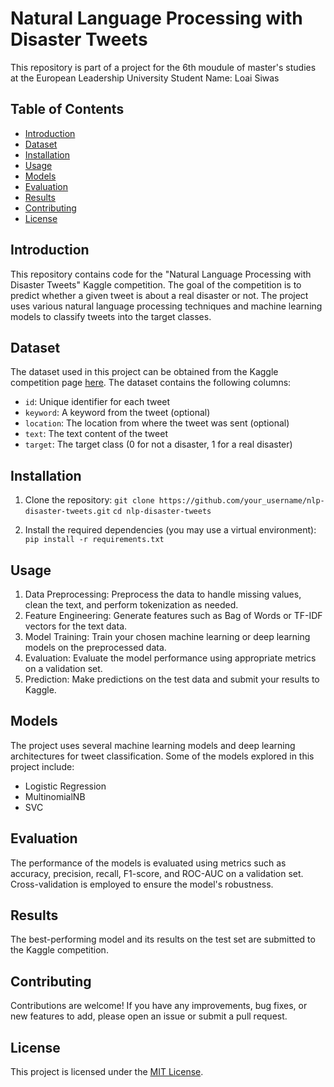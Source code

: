 # Natural Language Processing with Disaster Tweets

This repository is part of a project for the 6th moudule of master's studies at the European Leadership University
Student Name: Loai Siwas

## Table of Contents
- [Introduction](#introduction)
- [Dataset](#dataset)
- [Installation](#installation)
- [Usage](#usage)
- [Models](#models)
- [Evaluation](#evaluation)
- [Results](#results)
- [Contributing](#contributing)
- [License](#license)

## Introduction
This repository contains code for the "Natural Language Processing with Disaster Tweets" Kaggle competition. The goal of the competition is to predict whether a given tweet is about a real disaster or not. The project uses various natural language processing techniques and machine learning models to classify tweets into the target classes.

## Dataset
The dataset used in this project can be obtained from the Kaggle competition page [here](https://www.kaggle.com/c/nlp-getting-started/overview). The dataset contains the following columns:
- `id`: Unique identifier for each tweet
- `keyword`: A keyword from the tweet (optional)
- `location`: The location from where the tweet was sent (optional)
- `text`: The text content of the tweet
- `target`: The target class (0 for not a disaster, 1 for a real disaster)

## Installation
1. Clone the repository:
`git clone https://github.com/your_username/nlp-disaster-tweets.git`
`cd nlp-disaster-tweets`

2. Install the required dependencies (you may use a virtual environment):
`pip install -r requirements.txt`

## Usage
1. Data Preprocessing: Preprocess the data to handle missing values, clean the text, and perform tokenization as needed.
2. Feature Engineering: Generate features such as Bag of Words or TF-IDF vectors for the text data.
3. Model Training: Train your chosen machine learning or deep learning models on the preprocessed data.
4. Evaluation: Evaluate the model performance using appropriate metrics on a validation set.
5. Prediction: Make predictions on the test data and submit your results to Kaggle.

## Models
The project uses several machine learning models and deep learning architectures for tweet classification. Some of the models explored in this project include:
- Logistic Regression
- MultinomialNB
- SVC

## Evaluation
The performance of the models is evaluated using metrics such as accuracy, precision, recall, F1-score, and ROC-AUC on a validation set. Cross-validation is employed to ensure the model's robustness.

## Results
The best-performing model and its results on the test set are submitted to the Kaggle competition.

## Contributing
Contributions are welcome! If you have any improvements, bug fixes, or new features to add, please open an issue or submit a pull request.

## License
This project is licensed under the [MIT License](https://opensource.org/licenses/MIT).
